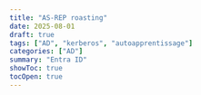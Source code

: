 ```yaml
---
title: "AS-REP roasting"
date: 2025-08-01
draft: true
tags: ["AD", "kerberos", "autoapprentissage"]
categories: ["AD"]
summary: "Entra ID"
showToc: true
tocOpen: true
---
```

